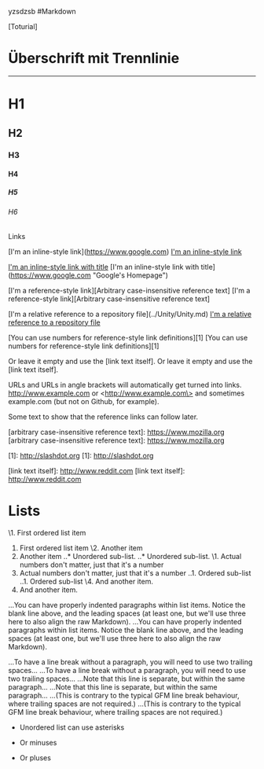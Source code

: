 yzsdzsb
#Markdown

[Toturial]

Überschrift mit Trennlinie
====
----

# H1
## H2
### H3
#### H4
##### H5
###### H6

Links

\[I'm an inline-style link\](https://www.google.com)
[I'm an inline-style link](https://www.google.com)

[I'm an inline-style link with title](https://www.google.com "Google's Homepage")
\[I'm an inline-style link with title\](https://www.google.com "Google's Homepage")

[I'm a reference-style link][Arbitrary case-insensitive reference text]
\[I'm a reference-style link\]\[Arbitrary case-insensitive reference text\]

\[I'm a relative reference to a repository file\](../Unity/Unity.md)
[I'm a relative reference to a repository file](../Unity/Unity.md)

\[You can use numbers for reference-style link definitions\]\[1\]
[You can use numbers for reference-style link definitions][1]

Or leave it empty and use the \[link text itself\].
Or leave it empty and use the [link text itself].

URLs and URLs in angle brackets will automatically get turned into links. 
http://www.example.com or \<http://www.example.com\> and sometimes 
example.com (but not on Github, for example).

Some text to show that the reference links can follow later.

\[arbitrary case-insensitive reference text\]\: https://www.mozilla.org
[arbitrary case-insensitive reference text]: https://www.mozilla.org

\[1\]\: http://slashdot.org
[1]\: http://slashdot.org

\[link text itself\]\: http://www.reddit.com
[link text itself]: http://www.reddit.com

Lists
=====
\1. First ordered list item
1. First ordered list item
\2. Another item
2. Another item
\..* Unordered sub-list. 
..* Unordered sub-list. 
\1. Actual numbers don't matter, just that it's a number
1. Actual numbers don't matter, just that it's a number
\..1. Ordered sub-list
..1. Ordered sub-list
\4. And another item.
4. And another item.

\...You can have properly indented paragraphs within list items. Notice the blank line above, and the leading spaces (at least one, but we'll use three here to also align the raw Markdown).
...You can have properly indented paragraphs within list items. Notice the blank line above, and the leading spaces (at least one, but we'll use three here to also align the raw Markdown).

\...To have a line break without a paragraph, you will need to use two trailing spaces...
...To have a line break without a paragraph, you will need to use two trailing spaces...
\...Note that this line is separate, but within the same paragraph...
...Note that this line is separate, but within the same paragraph...
\...(This is contrary to the typical GFM line break behaviour, where trailing spaces are not required.)
...(This is contrary to the typical GFM line break behaviour, where trailing spaces are not required.)


* Unordered list can use asterisks
- Or minuses
+ Or pluses
